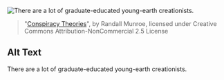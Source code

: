 ![There are a lot of graduate-educated young-earth creationists.](https://imgs.xkcd.com/comics/conspiracy_theories.png)
> "[Conspiracy Theories](https://xkcd.com/258/)", by Randall Munroe, licensed under Creative Commons Attribution-NonCommercial 2.5 License

## Alt Text
There are a lot of graduate-educated young-earth creationists.
